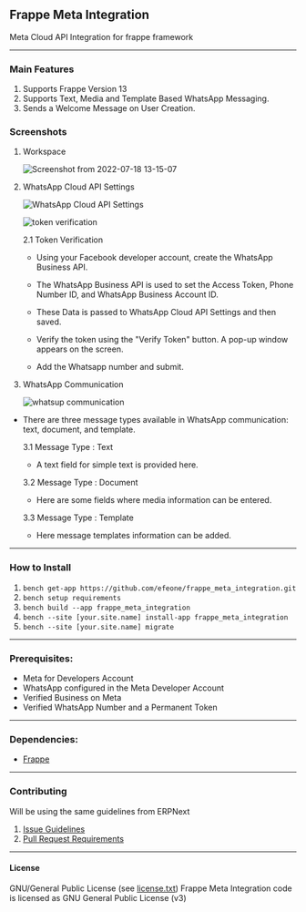## Frappe Meta Integration

Meta Cloud API Integration for frappe framework

---

### Main Features

1. Supports Frappe Version 13
2. Supports Text, Media and Template Based WhatsApp Messaging.
3. Sends a Welcome Message on User Creation.


### Screenshots

1. Workspace

    ![Screenshot from 2022-07-18 13-15-07](https://user-images.githubusercontent.com/43608142/179481311-df05659d-b29e-4b07-8bec-e0fd391a161d.png)


2. WhatsApp Cloud API Settings

    ![WhatsApp Cloud API Settings](https://user-images.githubusercontent.com/95274912/201276165-3039a7d4-44f3-4bf2-9a04-dd27a05a0e84.png)
  
    ![token verification](https://user-images.githubusercontent.com/95274912/201276360-21a41b58-6e97-4168-a592-cea02b8fbbe4.png)


    2.1 Token Verification
    
      - Using your Facebook developer account, create the WhatsApp Business API. 
    
      - The WhatsApp Business API is used to set the Access Token, Phone Number ID, and WhatsApp Business Account ID. 
    
      - These Data is passed to WhatsApp Cloud API Settings and then saved.
    
      - Verify the token using the "Verify Token" button. A pop-up window appears on the screen.
    
      - Add the Whatsapp number and submit.
    

3. WhatsApp Communication

   ![whatsup communication](https://user-images.githubusercontent.com/95274912/201277603-d4e79b63-4e13-492f-8aa1-4172b3396cad.png)

- There are three message types available in WhatsApp communication: text, document, and template.

    3.1 Message Type : Text
    - A text field for simple text is provided here.
          
    3.2 Message Type : Document
    - Here are some fields where media information can be entered. 
          
    3.3 Message Type : Template
    - Here message templates information can be added.

---

### How to Install

1. `bench get-app https://github.com/efeone/frappe_meta_integration.git`
2. `bench setup requirements`
3. `bench build --app frappe_meta_integration`
4. `bench --site [your.site.name] install-app frappe_meta_integration`
5. `bench --site [your.site.name] migrate`

---

### Prerequisites:

- Meta for Developers Account
- WhatsApp configured in the Meta Developer Account
- Verified Business on Meta
- Verified WhatsApp Number and a Permanent Token

---


### Dependencies:

- [Frappe](https://github.com/frappe/frappe)

---

### Contributing

Will be using the same guidelines from ERPNext

1. [Issue Guidelines](https://github.com/frappe/erpnext/wiki/Issue-Guidelines)
2. [Pull Request Requirements](https://github.com/frappe/erpnext/wiki/Contribution-Guidelines)

---

#### License

GNU/General Public License (see [license.txt](https://github.com/efeone/frappe_meta_integration/blob/master/license.txt))
Frappe Meta Integration code is licensed as GNU General Public License (v3)
